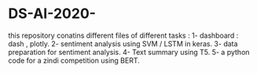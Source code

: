 # DS-AI-2020-
this repository conatins different files of different tasks : 
1- dashboard : dash , plotly. 
2- sentiment analysis using SVM / LSTM in keras.
3- data preparation for sentiment analysis.
4- Text summary using T5. 
5- a python code for a zindi competition using BERT. 
